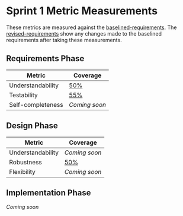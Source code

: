 # Sprint 1 Metric Measurements

These metrics are measured against the [baselined-requirements](./baselined-requirements.md). The [revised-requirements](./revised-requirements.md) show any changes made to the baselined requirements after taking these measurements.


## Requirements Phase

Metric | Coverage
--- | ---
Understandability | [50%](./requirements-understandability-measurements.md)
Testability | [55%](./requirements-testability-measurements.md)
Self-completeness | *Coming soon*


## Design Phase

Metric | Coverage
--- | ---
Understandability | *Coming soon*
Robustness | [50%](./design-robustness-measurements.md)
Flexibility | *Coming soon*


## Implementation Phase

*Coming soon*